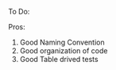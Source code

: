 To Do:
<!-- 1. Add a readme -->
<!-- 2. Add an amount column in order table  -->
<!-- 3. Add foreign keys  -->
<!-- 4. Remove userID from orderItems after adding foreign keys -->
<!-- 5. Move the connection.go to database -->
<!-- 6. Rename myInterceptor -->
<!-- 7. Look into database connection (its happening twice) of server.go -->
<!-- low - 8. Try to keep the mail in async manner (use go routines) -->
<!-- 9. Add an "isActive" filter to "getAllAgents" -->
<!-- ***10. Instead of returning the query dircetly, read from the database and return it (if success, else send an error) - DO IT FOR ONE RPC
Example: CreateAgent rpc -->
<!-- 11. Process the errors of utils.CheckError() - done -->
<!-- 12. In sqlMock test, check out "HasExpectationMet" and include it  -->
<!-- 13. Make sure to use Errof when the tests are failing in database_test - done -->
Pros:
1. Good Naming Convention
2. Good organization of code
3. Good Table drived tests
